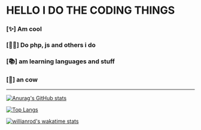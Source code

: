# HELLO I DO THE CODING THINGS
### [✨] Am cool
### [👨‍✈] Do php, js and others i do
### [📚] am learning languages and stuff
### [🐄] an cow
-------------

[![Anurag's GitHub stats](https://github-readme-stats.vercel.app/api?username=williamsharp)](https://github.com/anuraghazra/github-readme-stats)

[![Top Langs](https://github-readme-stats.vercel.app/api/top-langs/?username=williamsharp&layout=compact)](https://github.com/anuraghazra/github-readme-stats)

[![willianrod's wakatime stats](https://github-readme-stats.vercel.app/api/wakatime?username=d8c02cf7-53cd-4b8f-89bc-13521f8cd53a)](https://wakatime.com/@d8c02cf7-53cd-4b8f-89bc-13521f8cd53a)
